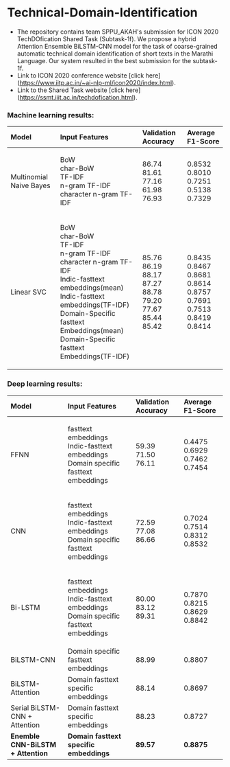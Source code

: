 # Technical-Domain-Identification
* The repository contains team SPPU_AKAH's submission for ICON 2020 TechDOfication Shared Task (Subtask-1f). We propose a hybrid Attention Ensemble BiLSTM-CNN model for the task of coarse-grained automatic technical domain identification of short texts in the Marathi Language. Our system resulted in the best submission for the subtask-1f.
* Link to ICON 2020 conference website [click here] (https://www.iitp.ac.in/~ai-nlp-ml/icon2020/index.html).
* Link to the Shared Task website [click here] (https://ssmt.iiit.ac.in/techdofication.html).

### Machine learning results:

|Model|Input Features|Validation Accuracy|Average F1-Score|
|:-------|:--------|:-------|:--------|
|Multinomial Naive Bayes|<p>BoW<br>char-BoW<br>TF-IDF<br>n-gram TF-IDF<br>character n-gram TF-IDF</p>|<p>86.74<br>81.61<br>77.16<br>61.98<br>76.93</p>|<p>0.8532<br>0.8010<br>0.7251<br>0.5138<br>0.7329</p>|
|Linear SVC|<p>BoW<br>char-BoW<br>TF-IDF<br>n-gram TF-IDF<br>character n-gram TF-IDF<br>Indic-fasttext embeddings(mean)<br>Indic-fasttext embeddings(TF-IDF)<br>Domain-Specific fasttext Embeddings(mean)<br>Domain-Specific fasttext Embeddings(TF-IDF)</p>|<p>85.76<br>86.19<br>88.17<br>87.27<br>88.78<br>79.20<br>77.67<br>85.44<br>85.42</p>|<p>0.8435<br>0.8467<br>0.8681<br>0.8614<br>0.8757<br>0.7691<br>0.7513<br>0.8419<br>0.8414</p>|



### Deep learning results:

|Model|Input Features|Validation Accuracy|Average F1-Score|
|:-------|:--------|:-------|:--------|
|FFNN|<p>fasttext embeddings<br>Indic-fasttext embeddings<br>Domain specific fasttext embeddings</p>|<p>59.39<br>71.50<br>76.11</p>|<p>0.4475<br>0.6929<br>0.7462<br>0.7454</p>|
|CNN|<p>fasttext embeddings<br>Indic-fasttext embeddings<br>Domain specific fasttext embeddings</p>|<p>72.59<br>77.08<br>86.66</p>|<p>0.7024<br>0.7514<br>0.8312<br>0.8532</p>|
|Bi-LSTM|<p>fasttext embeddings<br>Indic-fasttext embeddings<br>Domain specific fasttext embeddings</p>|<p>80.00<br>83.12<br>89.31</p>|<p>0.7870<br>0.8215<br>0.8629<br>0.8842</p>|
|BiLSTM-CNN|Domain specific fasttext embeddings|88.99|0.8807|
|BiLSTM-Attention|Domain fasttext specific embeddings|88.14|0.8697|
|Serial BiLSTM-CNN + Attention|Domain fasttext specific embeddings|88.23|0.8727|
|**Enemble CNN-BiLSTM + Attention**|**Domain fasttext specific embeddings**|**89.57**|**0.8875**|
